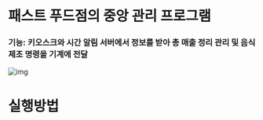 패스트 푸드점의 중앙 관리 프로그램
=================================
### 기능: 키오스크와 시간 알림 서버에서 정보를 받아 총 매출 정리 관리 및 음식제조 명령을 기계에 전달
![img](https://user-images.githubusercontent.com/63354563/123586847-5154d800-d820-11eb-8c4e-8eadf23de1d2.png)

# 실행방법



